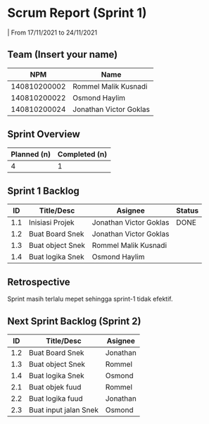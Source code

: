 # Scrum Report (Sprint 1)
| From 17/11/2021 to 24/11/2021

## Team (Insert your name)
| NPM          | Name                   |
| ------------ | ---------------------- |
| 140810200002 | Rommel Malik Kusnadi   |
| 140810200022 | Osmond Haylim          |
| 140810200024 | Jonathan Victor Goklas |

## Sprint Overview
| Planned (n) | Completed (n) |
| ----------- | ------------- |
| 4           | 1             |

## Sprint 1 Backlog

| ID  | Title/Desc       | Asignee                | Status |
| --- | ---------------- | ---------------------- | ------ |
| 1.1 | Inisiasi Projek  | Jonathan Victor Goklas | DONE   |
| 1.2 | Buat Board Snek  | Jonathan Victor Goklas |        |
| 1.3 | Buat object Snek | Rommel Malik Kusnadi   |        |
| 1.4 | Buat logika Snek | Osmond Haylim          |        |

## Retrospective 

Sprint masih terlalu mepet sehingga sprint-1 tidak efektif.

## Next Sprint Backlog (Sprint 2)
| ID  | Title/Desc            | Asignee  |
| --- | --------------------- | -------- |
| 1.2 | Buat Board Snek       | Jonathan |
| 1.3 | Buat object Snek      | Rommel   |
| 1.4 | Buat logika Snek      | Osmond   |
| 2.1 | Buat objek fuud       | Rommel   |
| 2.2 | Buat logika fuud      | Jonathan |
| 2.3 | Buat input jalan Snek | Osmond   |